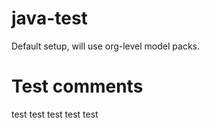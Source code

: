 # java-test

Default setup, will use org-level model packs.

# Test comments
test
test
test
test
test
